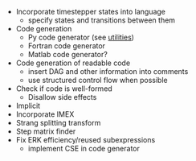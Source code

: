 * Incorporate timestepper states into language
    - specify states and transitions between them
* Code generation
    - Py code generator (see [utilities](https://github.com/inducer/pytools/blob/master/pytools/py_codegen.py))
    - Fortran code generator
    - Matlab code generator?
* Code generation of readable code
    - insert DAG and other information into comments
    - use structured control flow when possible
* Check if code is well-formed
    - Disallow side effects
* Implicit
* Incorporate IMEX
* Strang splitting transform
* Step matrix finder
* Fix ERK efficiency/reused subexpressions
    - implement CSE in code generator
